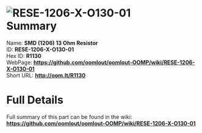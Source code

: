 
![RESE-1206-X-O130-01](https://github.com/oomlout/oomlout-OOMP/blob/master/parts/RESE-1206-X-O130-01/RESE-1206-X-O130-01_420.jpg)   
Summary
=================
  
Name: __SMD (1206) 13 Ohm Resistor__    
ID: __RESE-1206-X-O130-01__   
Hex ID: __R1130__   
WebPage: __https://github.com/oomlout/oomlout-OOMP/wiki/RESE-1206-X-O130-01__   
Short URL: __http://oom.lt/R1130__   

Full Details
==========================
Full summary of this part can be found in the wiki:   
__https://github.com/oomlout/oomlout-OOMP/wiki/RESE-1206-X-O130-01__    

